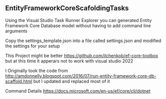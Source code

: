 ## EntityFrameworkCoreScafoldingTasks

Using the Visual Studio Task Runner Explorer you can generated Entity Framework Core Database model without having to add command line arguments

Copy the settings_template.json into a file called settings.json and modified the settings for your setup

This Project might be better https://github.com/ilchenkob/ef-core-toolbox but at this time it apperars not to work with visual studio 2022

I Originally took the code from http://amdonnelly.blogspot.com/2016/07/run-entity-framework-core-db-scaffold.html but I updated and replaced most of it

Command Details https://docs.microsoft.com/en-us/ef/core/cli/dotnet